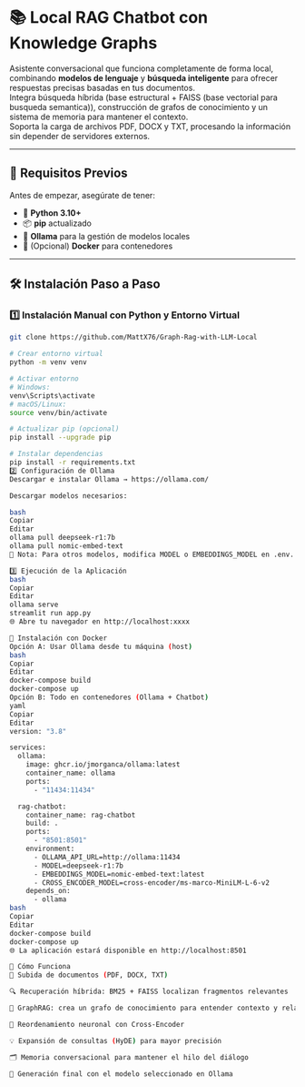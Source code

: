 # 📚 Local RAG Chatbot con Knowledge Graphs

Asistente conversacional que funciona completamente de forma local, combinando **modelos de lenguaje** y **búsqueda inteligente** para ofrecer respuestas precisas basadas en tus documentos.  
Integra búsqueda híbrida (base estructural + FAISS (base vectorial para busqueda semantica)), construcción de grafos de conocimiento y un sistema de memoria para mantener el contexto.  
Soporta la carga de archivos PDF, DOCX y TXT, procesando la información sin depender de servidores externos.

---

## 🔧 Requisitos Previos

Antes de empezar, asegúrate de tener:  

- 🐍 **Python 3.10+**  
- 📦 **pip** actualizado  
- 🤖 **Ollama** para la gestión de modelos locales  
- 🐳 (Opcional) **Docker** para contenedores  

---

## 🛠 Instalación Paso a Paso

### 1️⃣ Instalación Manual con Python y Entorno Virtual

```bash
git clone https://github.com/MattX76/Graph-Rag-with-LLM-Local

# Crear entorno virtual
python -m venv venv

# Activar entorno
# Windows:
venv\Scripts\activate
# macOS/Linux:
source venv/bin/activate

# Actualizar pip (opcional)
pip install --upgrade pip

# Instalar dependencias
pip install -r requirements.txt
2️⃣ Configuración de Ollama
Descargar e instalar Ollama → https://ollama.com/

Descargar modelos necesarios:

bash
Copiar
Editar
ollama pull deepseek-r1:7b
ollama pull nomic-embed-text
🔧 Nota: Para otros modelos, modifica MODEL o EMBEDDINGS_MODEL en .env.

3️⃣ Ejecución de la Aplicación
bash
Copiar
Editar
ollama serve
streamlit run app.py
🌐 Abre tu navegador en http://localhost:xxxx

🐳 Instalación con Docker
Opción A: Usar Ollama desde tu máquina (host)
bash
Copiar
Editar
docker-compose build
docker-compose up
Opción B: Todo en contenedores (Ollama + Chatbot)
yaml
Copiar
Editar
version: "3.8"

services:
  ollama:
    image: ghcr.io/jmorganca/ollama:latest
    container_name: ollama
    ports:
      - "11434:11434"

  rag-chatbot:
    container_name: rag-chatbot
    build: .
    ports:
      - "8501:8501"
    environment:
      - OLLAMA_API_URL=http://ollama:11434
      - MODEL=deepseek-r1:7b
      - EMBEDDINGS_MODEL=nomic-embed-text:latest
      - CROSS_ENCODER_MODEL=cross-encoder/ms-marco-MiniLM-L-6-v2
    depends_on:
      - ollama
bash
Copiar
Editar
docker-compose build
docker-compose up
🌐 La aplicación estará disponible en http://localhost:8501

🧠 Cómo Funciona
📄 Subida de documentos (PDF, DOCX, TXT)

🔍 Recuperación híbrida: BM25 + FAISS localizan fragmentos relevantes

🧩 GraphRAG: crea un grafo de conocimiento para entender contexto y relaciones

🧠 Reordenamiento neuronal con Cross-Encoder

💡 Expansión de consultas (HyDE) para mayor precisión

🗂 Memoria conversacional para mantener el hilo del diálogo

🤖 Generación final con el modelo seleccionado en Ollama
